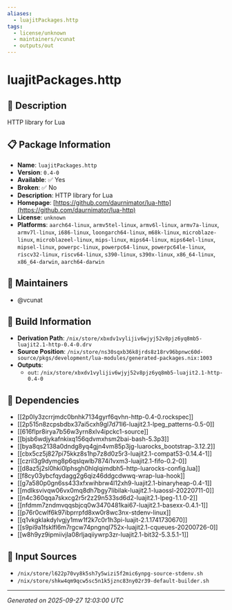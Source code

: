 ```yaml
---
aliases:
  - luajitPackages.http
tags:
  - license/unknown
  - maintainers/vcunat
  - outputs/out
---
```


# luajitPackages.http

## 📝 Description

HTTP library for Lua

## 📋 Package Information

- **Name**: `luajitPackages.http`
- **Version**: `0.4-0`
- **Available**: ✅ Yes
- **Broken**: ✅ No
- **Description**: HTTP library for Lua
- **Homepage**: [https://github.com/daurnimator/lua-http](https://github.com/daurnimator/lua-http)
- **License**: `unknown`
- **Platforms**: `aarch64-linux`, `armv5tel-linux`, `armv6l-linux`, `armv7a-linux`, `armv7l-linux`, `i686-linux`, `loongarch64-linux`, `m68k-linux`, `microblaze-linux`, `microblazeel-linux`, `mips-linux`, `mips64-linux`, `mips64el-linux`, `mipsel-linux`, `powerpc-linux`, `powerpc64-linux`, `powerpc64le-linux`, `riscv32-linux`, `riscv64-linux`, `s390-linux`, `s390x-linux`, `x86_64-linux`, `x86_64-darwin`, `aarch64-darwin`
## 👥 Maintainers

- @vcunat


## 🔧 Build Information

- **Derivation Path**: `/nix/store/xbxdv1vylijiv6wjyj52v8pjz6yq8mb5-luajit2.1-http-0.4-0.drv`
- **Source Position**: `/nix/store/ns30sqxb36k8jrds8z18rv96bpnwc60d-source/pkgs/development/lua-modules/generated-packages.nix:1003`
- **Outputs**:
  - `out`:  `/nix/store/xbxdv1vylijiv6wjyj52v8pjz6yq8mb5-luajit2.1-http-0.4-0`

## 🔗 Dependencies

- [[2p0ly3zcrrjmdc0bnhk7134gyrf6qvhn-http-0.4-0.rockspec]]
- [[2p515n8zcpsbdbx37ai5cxh9gl7d71l6-luajit2.1-lpeg_patterns-0.5-0]]
- [[616flpr8irya7b56w3yrn8xlv4ipckc1-source]]
- [[bjsb6wdjykafnkixq156qdvmxhsm2bai-bash-5.3p3]]
- [[bya8qs2138a0dndg8yq4gjn4vm85p3jg-luarocks_bootstrap-3.12.2]]
- [[cbx5cz5j827pi75kkz8s1hp7z8d0z5r3-luajit2.1-compat53-0.14.4-1]]
- [[czril3g9dymg8p6qslqwlb7874i1vxm3-luajit2.1-fifo-0.2-0]]
- [[d8az5j2sl0hki0lphsgh0hlqlqimdbh5-http-luarocks-config.lua]]
- [[f8cy03ybcfqydagg2g6qiz46ddgcdwwq-wrap-lua-hook]]
- [[g7a580p0gn6ss433xfxwihbrw4l12xh9-luajit2.1-binaryheap-0.4-1]]
- [[mdlksvivqw06vx0mq8dh7bgy7libilak-luajit2.1-luaossl-20220711-0]]
- [[n4c360qqa7skxcg2r5r2z29n533sd6d2-luajit2.1-lpeg-1.1.0-2]]
- [[nfdmm7zndmvqqsbjcq0w3470481kai67-luajit2.1-basexx-0.4.1-1]]
- [[p76r0cwlf6k97ibprrpfd8xw0r8wc3nx-stdenv-linux]]
- [[q1vkgklakdylvgjy1mw1f2k7c0r1h3pi-luajit-2.1.1741730670]]
- [[s9pi9a1fsklfl6m7rgcw74pngnql752x-luajit2.1-cqueues-20200726-0]]
- [[w8h9yz9ipmiivjla08rljaqiiywrp3zr-luajit2.1-bit32-5.3.5.1-1]]

## 📁 Input Sources

- `/nix/store/l622p70vy8k5sh7y5wizi5f2mic6ynpg-source-stdenv.sh`
- `/nix/store/shkw4qm9qcw5sc5n1k5jznc83ny02r39-default-builder.sh`

---
*Generated on 2025-09-27 12:03:00 UTC*
